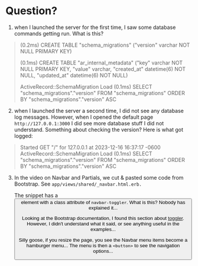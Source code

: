 # Question?
 1. when I launched the server for the first time, I saw some database commands getting run. What is this?
> (0.2ms)  CREATE TABLE "schema_migrations" ("version" varchar NOT NULL PRIMARY KEY)
> 
> (0.1ms)  CREATE TABLE "ar_internal_metadata" ("key" varchar NOT NULL PRIMARY KEY, "value" varchar, "created_at" datetime(6) NOT NULL, "updated_at" datetime(6) NOT NULL)
> 
> ActiveRecord::SchemaMigration Load (0.1ms)  SELECT "schema_migrations"."version" FROM "schema_migrations" ORDER BY "schema_migrations"."version" ASC


 2. when I launched the server a second time, I did not see any database log messages. However, when I opened the default page `http://127.0.0.1:3000` I did see more database stuff I did not understand. Something about checking the version? Here is what got logged: 

> Started GET "/" for 127.0.0.1 at 2023-12-16 16:37:17 -0600
  ActiveRecord::SchemaMigration Load (0.1ms)  SELECT "schema_migrations"."version" FROM "schema_migrations" ORDER BY "schema_migrations"."version" ASC


 3. In the video on Navbar and Partials, we cut & pasted some code from Bootstrap. See `app/views/shared/_navbar.html.erb.`

    The snippet has a <button> element with a class attribute of `navbar-toggler`. What is this? Nobody has explained it... 

    Looking at the Bootstrap documentation, I found this section about [toggler](https://getbootstrap.com/docs/5.3/components/navbar/#toggler).     However, I didn't understand what it said, or see anything useful in the examples...

    Silly goose, if you resize the page, you see the Navbar menu items become a hamburger menu... The menu is then a `<button>` to see the navigation options...

